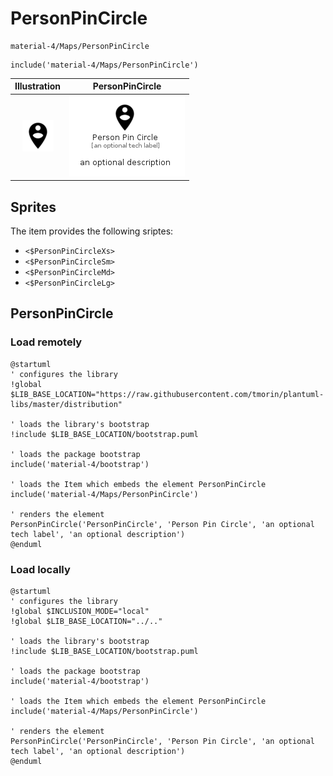 # PersonPinCircle


```text
material-4/Maps/PersonPinCircle
```

```text
include('material-4/Maps/PersonPinCircle')
```



| Illustration | PersonPinCircle |
| :---: | :---: |
| ![illustration for Illustration](../../material-4/Maps/PersonPinCircle.png) | ![illustration for PersonPinCircle](../../material-4/Maps/PersonPinCircle.Local.png) |



## Sprites
The item provides the following sriptes:

- `<$PersonPinCircleXs>`
- `<$PersonPinCircleSm>`
- `<$PersonPinCircleMd>`
- `<$PersonPinCircleLg>`





## PersonPinCircle

### Load remotely
```plantuml
@startuml
' configures the library
!global $LIB_BASE_LOCATION="https://raw.githubusercontent.com/tmorin/plantuml-libs/master/distribution"

' loads the library's bootstrap
!include $LIB_BASE_LOCATION/bootstrap.puml

' loads the package bootstrap
include('material-4/bootstrap')

' loads the Item which embeds the element PersonPinCircle
include('material-4/Maps/PersonPinCircle')

' renders the element
PersonPinCircle('PersonPinCircle', 'Person Pin Circle', 'an optional tech label', 'an optional description')
@enduml
```

### Load locally
```plantuml
@startuml
' configures the library
!global $INCLUSION_MODE="local"
!global $LIB_BASE_LOCATION="../.."

' loads the library's bootstrap
!include $LIB_BASE_LOCATION/bootstrap.puml

' loads the package bootstrap
include('material-4/bootstrap')

' loads the Item which embeds the element PersonPinCircle
include('material-4/Maps/PersonPinCircle')

' renders the element
PersonPinCircle('PersonPinCircle', 'Person Pin Circle', 'an optional tech label', 'an optional description')
@enduml
```

